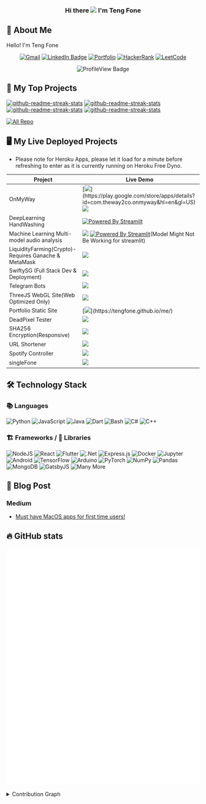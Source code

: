 <h3 align="center">
  Hi there <img src="https://media.giphy.com/media/hvRJCLFzcasrR4ia7z/giphy.gif" width="28"> I'm Teng Fone
</h3>

## 📇 About Me

Hello! I'm Teng Fone

<p align="center">
  <a href="https://tengfone.github.io/me/contact"><img alt="Gmail" src="https://img.shields.io/badge/Contact%20Me-D14836?style=flat-square&logo=gmail&logoColor=white" /></a>
  <a href="https://www.linkedin.com/in/tengfonephang/"><img src="https://img.shields.io/badge/-LinkedIn-0077B5?style=flat-square&amp;labelColor=0077B5&amp;logo=LinkedIn&amp;link=https://www.linkedin.com/in/tengfonephang/" alt="LinkedIn Badge"></a>
  <a href="https://tengfone.github.io/me/"><img src="https://img.shields.io/badge/Portfolio-4285F4?style=flat-square&logo=Internet-Explorer&logoColor=white" alt="Portfolio"/></a>
    <a href= "https://www.hackerrank.com/phangtf"><img alt="HackerRank" src="https://img.shields.io/badge/-HackerRank-2EC866?style=flat-square&logo=HackerRank&logoColor=white"/></a>
  <a href= "https://leetcode.com/tengfone/"><img alt="LeetCode" src="https://img.shields.io/badge/-LeetCode-2EC866?style=flat-square&logo=LeetCode&logoColor=white"/></a>
</p>

<p align = "center">
  <img src="https://komarev.com/ghpvc/?username=tengfone&color=green" alt="ProfileView Badge"/>
  </p>

## 📘 My Top Projects
<p align="left">
  <a href="https://github.com/tengfone/AmaNerdBookReview"><img src="https://github-readme-stats.vercel.app/api/pin/?username=tengfone&repo=AmaNerdBookReview&theme=react&bg_color=1F222E&title_color=F85D7F&icon_color=F8D866&hide_border=true" alt="github-readme-streak-stats" ></a>
  <a href="https://github.com/tengfone/green_scanner_flutter"><img src="https://github-readme-stats.vercel.app/api/pin/?username=tengfone&repo=green_scanner_flutter&theme=react&bg_color=1F222E&title_color=F85D7F&icon_color=F8D866&hide_border=true" alt="github-readme-streak-stats" ></a>
  <a href="https://github.com/tengfone/F04Musician"><img src="https://github-readme-stats.vercel.app/api/pin/?username=tengfone&repo=F04Musician&theme=react&bg_color=1F222E&title_color=F85D7F&icon_color=F8D866&hide_border=true" alt="github-readme-streak-stats" ></a>
  <a href="https://github.com/tengfone/open-river"><img src="https://github-readme-stats.vercel.app/api/pin/?username=tengfone&repo=open-river&theme=react&bg_color=1F222E&title_color=F85D7F&icon_color=F8D866&hide_border=true" alt="github-readme-streak-stats" ></a>
</p>

<p align="left">
  <a href="https://github.com/tengfone?tab=repositories"><img alt="All Repo" title="All Repositories" src="https://img.shields.io/badge/-All%20Repos-2962FF?style=for-the-badge&logo=koding&logoColor=white"/></a>
</p>

## 🖥️ My Live Deployed Projects
* Please note for Heroku Apps, please let it load for a minute before refreshing to enter as it is currently running on Heroku Free Dyno.


| Project | Live Demo |
| --- | --- |
| OnMyWay | [![](https://img.shields.io/badge/Google_Play-414141?style=for-the-badge&logo=google-play&logoColor=white")](https://play.google.com/store/apps/details?id=com.theway2co.onmyway&hl=en&gl=US) [![](https://img.shields.io/badge/App_Store-0D96F6?style=for-the-badge&logo=app-store&logoColor=white)](https://apps.apple.com/sg/app/onmyway-theway2co/id1530214166) |
| DeepLearning HandWashing | [![Powered By Streamlit](https://static.streamlit.io/badges/streamlit_badge_black_white.svg)](https://share.streamlit.io/tengfone/handwashstreamlit/main/app.py) |
| Machine Learning Multi-model audio analysis | [![](https://img.shields.io/badge/Heroku-430098?style=for-the-badge&logo=heroku&logoColor=white)](https://f04musician.herokuapp.com/) [![Powered By Streamlit](https://static.streamlit.io/badges/streamlit_badge_black_white.svg)](https://share.streamlit.io/tengfone/f04musicianstreamlit/main/app.py)(Model Might Not Be Working for streamlit) |
| LiquidityFarming(Crypto)-Requires Ganache & MetaMask | [![](https://img.shields.io/badge/vercel-%23000000.svg?style=for-the-badge&logo=vercel&logoColor=white)](https://ptf-liquidityfarming.vercel.app/)
| SwiftySG (Full Stack Dev & Deployment) | [![](https://img.shields.io/badge/Website-4285F4?style=for-the-badge&logo=Internet-Explorer&logoColor=white)](https://swifty.sg) |
| Telegram Bots | [![](https://img.shields.io/badge/@QRCodifyBot-2CA5E0?style=for-the-badge&logo=Telegram&logoColor=white)](https://telegram.me/QRCodifyBot) |
| ThreeJS WebGL Site(Web Optimized Only) | [![](https://img.shields.io/badge/vercel-%23000000.svg?style=for-the-badge&logo=vercel&logoColor=white)](https://tf-3js.vercel.app/) |
| Portfolio Static Site | [![](https://img.shields.io/badge/GitHub%20Pages-100000?style=for-the-badge&logo=github&logoColor=white")](https://tengfone.github.io/me/) |
| DeadPixel Tester | [![](https://img.shields.io/badge/vercel-%23000000.svg?style=for-the-badge&logo=vercel&logoColor=white)](https://deadpixel-tester.vercel.app/) |
| SHA256 Encryption(Responsive) | [![](https://img.shields.io/badge/vercel-%23000000.svg?style=for-the-badge&logo=vercel&logoColor=white)](https://sha-256-tengfone.vercel.app/)
| URL Shortener | [![](https://img.shields.io/badge/vercel-%23000000.svg?style=for-the-badge&logo=vercel&logoColor=white)](https://tf-urlshortener.vercel.app/) |
| Spotify Controller | [![](https://img.shields.io/badge/vercel-%23000000.svg?style=for-the-badge&logo=vercel&logoColor=white)](https://nextify-edu-git-main-tengfone.vercel.app/)
| singleFone | [![](https://img.shields.io/badge/YouTube-FF0000?style=for-the-badge&logo=youtube&logoColor=white)](https://www.youtube.com/watch?v=fZvnes3n610) | 


## 🛠️ Technology Stack
### 📚 Languages
<p>
  <img alt="Python" src="https://img.shields.io/badge/python-%2314354C.svg?style=for-the-badge&logo=python&logoColor=white"/>
  <img alt="JavaScript" src="https://img.shields.io/badge/javascript-%23323330.svg?style=for-the-badge&logo=javascript&logoColor=%23F7DF1E"/>
  <img alt="Java" src="https://img.shields.io/badge/java-%23ED8B00.svg?style=for-the-badge&logo=java&logoColor=white"/>
  <img alt="Dart" src="https://img.shields.io/badge/dart-%230175C2.svg?style=for-the-badge&logo=dart&logoColor=white"/>
  <img alt="Bash" src="https://img.shields.io/badge/Bash%20-%23121011.svg?style=for-the-badge&logo=c%2B%2B&ogoColor=white"/>
  <img alt="C#" src="https://img.shields.io/badge/c%23-%23239120.svg?style=for-the-badge&logo=c-sharp&logoColor=white"/>
  <img alt="C++" src="https://img.shields.io/badge/c++-%2300599C.svg?style=for-the-badge&logo=c%2B%2B&ogoColor=white"/>
</p>
                                                                                                                         
### 🏗️ Frameworks / 📙 Libraries
<p>
  <img alt="NodeJS" src="https://img.shields.io/badge/node.js-%2343853D.svg?style=for-the-badge&logo=node-dot-js&logoColor=white"/>
  <img alt="React" src="https://img.shields.io/badge/react-%2320232a.svg?style=for-the-badge&logo=react&logoColor=%2361DAFB"/>
  <img alt="Flutter" src="https://img.shields.io/badge/Flutter-%2302569B.svg?style=for-the-badge&logo=Flutter&logoColor=white" />
  <img alt=".Net" src="https://img.shields.io/badge/.NET-5C2D91?style=for-the-badge&logo=.net&logoColor=white"/>
  <img alt="Express.js" src="https://img.shields.io/badge/express.js-%23404d59.svg?style=for-the-badge&logo=express&logoColor=%2361DAFB"/>
  <img alt="Docker" src="https://img.shields.io/badge/docker-%230db7ed.svg?style=for-the-badge&logo=docker&logoColor=white"/>
  <img alt="Jupyter" src="https://img.shields.io/badge/Jupyter-%23F37626.svg?style=for-the-badge&logo=Jupyter&logoColor=white" />
  <img alt="Android" src="https://img.shields.io/badge/Android-3DDC84?style=for-the-badge&logo=android&logoColor=white" />
  <img alt="TensorFlow" src="https://img.shields.io/badge/TensorFlow-%23FF6F00.svg?style=for-the-badge&logo=TensorFlow&logoColor=white" />
  <img alt="Arduino" src="https://img.shields.io/badge/-Arduino-00979D?style=for-the-badge&logo=Arduino&logoColor=white"/>
  <img alt="PyTorch" src="https://img.shields.io/badge/PyTorch-%23EE4C2C.svg?style=for-the-badge&logo=PyTorch&logoColor=white" />
  <img alt="NumPy" src="https://img.shields.io/badge/numpy-%23013243.svg?style=for-the-badge&logo=numpy&logoColor=white" />
  <img alt="Pandas" src="https://img.shields.io/badge/pandas-%23150458.svg?style=for-the-badge&logo=pandas&logoColor=white" />
  <img alt="MongoDB" src ="https://img.shields.io/badge/MongoDB-%234ea94b.svg?style=for-the-badge&logo=mongodb&logoColor=white"/>
  <img alt="GatsbyJS" src ="https://img.shields.io/badge/GatsbyJS-%235835CC.svg?style=for-the-badge&logo=gatsby&logoColor=white"/>
  <img alt="Many More" src="https://img.shields.io/badge/...-And%20More-yellowgreen?style=for-the-badge&logo=GitHub-Sponsors"/>
</p>

## 📰 Blog Post

### Medium
<!-- MEDIUM:START -->
- [Must have MacOS apps for first time users!](https://tengfone.medium.com/must-have-macos-apps-for-first-time-users-aa34b59d82b0?source=rss-ad32a0ecc2ae------2)
<!-- MEDIUM:END -->

## 🔥 GitHub stats

<p align="center">
  <!-- If you're using "main" as default branch -->
  <!-- From https://github.com/lowlighter/metrics -->
 <img src="https://github.com/tengfone/tengfone/blob/main/github-metrics.svg" alt="Github stats"/>
</p>

<details> 
  <summary>Contribution Graph</summary>
  <br/>
  <img src="https://activity-graph.herokuapp.com/graph?username=tengfone&theme=dracula)" alt="TengFone Github Activity Graph"/>
</details>



